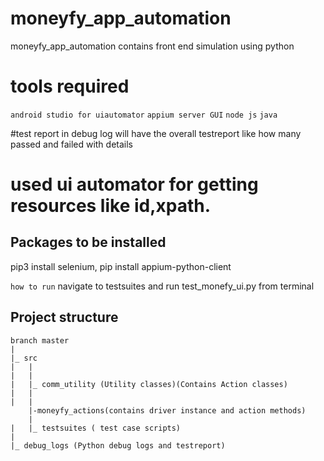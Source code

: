 # moneyfy_app_automation
moneyfy_app_automation contains front end simulation using python

# tools required
`android studio for uiautomator`
`appium server GUI`
`node js`
`java`

#test report in debug log will have the overall testreport like how many passed and failed with details

# used ui automator for getting resources like id,xpath.

## Packages to be installed
pip3 install selenium,
pip install appium-python-client

`how to run`
navigate to testsuites and run test_monefy_ui.py from terminal

## Project structure

```
branch master
|
|_ src
|	|
|	|
|	|_ comm_utility (Utility classes)(Contains Action classes)
|   | 
|	|
    |-moneyfy_actions(contains driver instance and action methods)
    |
|	|_ testsuites ( test case scripts)
|
|_ debug_logs (Python debug logs and testreport)
```
